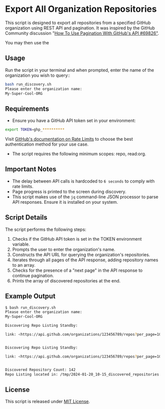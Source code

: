 # Export All Organization Repositories

This script is designed to export all repositories from a specified GitHub organization using REST API and pagination. It was inspired by the GitHub Community discussion "[How To Use Pagination With GitHub's API #69826"](https://github.com/orgs/community/discussions/69826).

You may then use the 

## Usage

Run the script in your terminal and when prompted, enter the name of the organization you wish to query::

```bash
bash run_discovery.sh
Please enter the organization name:
My-Super-Cool-ORG
```

## Requirements

- Ensure you have a GitHub API token set in your environment:

```bash
export TOKEN=ghp_**********
```

Visit [GitHub's documentation on Rate Limits](https://docs.github.com/en/graphql/overview/rate-limits-and-node-limits-for-the-graphql-api) to choose the best authentication method for your use case.

- The script requires the following minimum scopes: repo, read:org.

## Important Notes

- The delay between API calls is hardcoded to ```6 seconds``` to comply with rate limits.
- Page progress is printed to the screen during discovery.
- This script makes use of the ```jq``` command-line JSON processor to parse API responses. Ensure it is installed on your system.

## Script Details

The script performs the following steps:

1. Checks if the GitHub API token is set in the TOKEN environment variable.
2. Prompts the user to enter the organization's name.
3. Constructs the API URL for querying the organization's repositories.
4. Iterates through all pages of the API response, adding repository names to an array.
5. Checks for the presence of a "next page" in the API response to continue pagination.
6. Prints the array of discovered repositories at the end.

## Example Output

```bash
$ bash run_discovery.sh 
Please enter the organization name: 
My-Super-Cool-ORG

Discovering Repo Listing Standby: 

link: <https://api.github.com/organizations/123456789/repos?per_page=100&page=2>; rel="next", <https://api.github.com/organizations/123456789/repos?per_page=100&page=2>; rel="last"


Discovering Repo Listing Standby: 

link: <https://api.github.com/organizations/123456789/repos?per_page=100&page=1>; rel="prev", <https://api.github.com/organizations/123456789/repos?per_page=100&page=1>; rel="first"


Discovered Repository Count: 142
Repo Listing located in: /tmp/2024-01-20_10-15_discovered_repositories.tmp
```

## License

This script is released under [MIT License](LICENSE).

